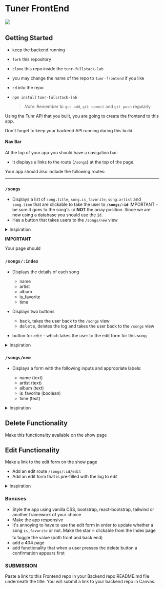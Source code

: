# Tuner FrontEnd

![](https://media4.giphy.com/media/4T7zBzdeNEtjThYDWn/giphy.gif?cid=790b76114ee03ef7f860492a9083d77f86191a7bf340002c&rid=giphy.gif&ct=g)

## Getting Started

- keep the backend running

- `fork` this repository

- `clone` this repo inside the `tunr-fullstack-lab`

- you may change the name of the repo to `tunr-frontend` if you like

- `cd` into the repo

- `npm install`
  `tunr-fullstack-lab`
  > _Note_: Remember to `git add`, `git commit` and `git push` regularly

Using the Tunr API that you built, you are going to create the frontend to this app.

Don't forget to keep your backend API running during this build.

#### Nav Bar

At the top of your app you should have a navigation bar.

- It displays a links to the route (`/songs`) at the top of the page.

Your app should also include the following routes:

<hr />

### `/songs`

- Displays a list of `song.title`, `song.is_favorite`, `song.artist` and `song.time` that are clickable to take the user to **`/songs/:id`** IMPORTANT - be sure it goes to the song's `id` **NOT** the array position. Since we are now using a database you should use the `id`.
- Has a button that takes users to the `/songs/new` view

<details><summary>Inspiration</summary>

![](./assets/index.png)

</details>

**IMPORTANT**

Your page should

### `/songs/:index`

- Displays the details of each song
  - name
  - artist
  - album
  - is_favorite
  - time
- Displays two buttons

  - <kbd>back</kbd>, takes the user back to the `/songs` view
  - <kbd>delete</kbd>, deletes the log and takes the user back to the `/songs` view

- button for `edit` - which takes the user to the edit form for this song

<details><summary>Inspiration</summary>

![](./assets/show.png)

</details>

### `/songs/new`

- Displays a form with the following inputs and appropriate labels:

  - name (text)
  - artist (text)
  - album (text)
  - is_favorite (boolean)
  - time (text)

<details><summary>Inspiration</summary>

![](./assets/new.png)

</details>

## Delete Functionality

Make this functionality available on the show page

## Edit Functionality

Make a link to the edit form on the show page

- Add an edit route `/songs/:id/edit`
- Add an edit form that is pre-filled with the log to edit

<details><summary>Inspiration</summary>

![](./assets/edit.png)

</details>

### Bonuses

- Style the app using vanilla CSS, bootstrap, react-bootstrap, tailwind or another framework of your choice
- Make the app responsive
- It's annoying to have to use the edit form in order to update whether a song `is_favorite` or not. Make the star ⭐️ clickable from the Index page to toggle the value (both front and back end)
- add a 404 page
- add functionality that when a user presses the delete button a confirmation appears first

### SUBMISSION

Paste a link to this Frontend repo in your Backend repo README.md file underneath the title.
You will submit a link to your backend repo in Canvas.
